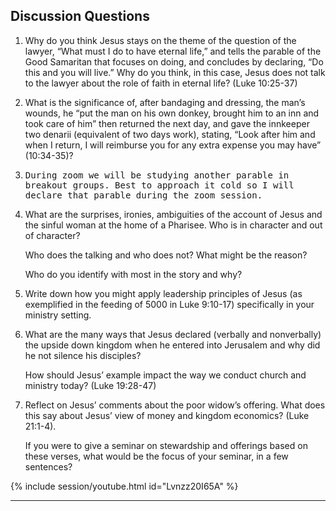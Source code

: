 ---
---

## Discussion Questions

1. Why do you think Jesus stays on the theme of the question of the lawyer, “What must I do to have eternal life,” and tells the parable of the Good Samaritan that focuses on doing, and concludes by declaring, “Do this and you will live.” Why do you think, in this case, Jesus does not talk to the lawyer about the role of faith in eternal life? (Luke 10:25-37)

2. What is the significance of, after bandaging and dressing, the man’s wounds, he “put the man on his own donkey, brought him to an inn and took care of him” then returned the next day, and gave the innkeeper two denarii (equivalent of two days work), stating, “Look after him and when I return, I will reimburse you for any extra expense you may have” (10:34-35)?

3. <samp>During zoom we will be studying another parable in breakout groups. Best to approach it cold so I will declare that parable during the zoom session.</samp>

4. What are the surprises, ironies, ambiguities of the account of Jesus and the sinful woman at the home of a Pharisee. Who is in character and out of character?

   Who does the talking and who does not? What might be the reason?

   Who do you identify with most in the story and why?

5. Write down how you might apply leadership principles of Jesus (as exemplified in the feeding of 5000 in Luke 9:10-17) specifically in your ministry setting.

6. What are the many ways that Jesus declared (verbally and nonverbally) the upside down kingdom when he entered into Jerusalem and why did he not silence his disciples?

   How should Jesus’ example impact the way we conduct church and ministry today? (Luke 19:28-47)

7. Reflect on Jesus’ comments about the poor widow’s offering. What does this say about Jesus’ view of money and kingdom economics? (Luke 21:1-4).

   If you were to give a seminar on stewardship and offerings based on these verses, what would be the focus of your seminar, in a few sentences?

{% include session/youtube.html id="Lvnzz20I65A" %}

<hr class='logo' />